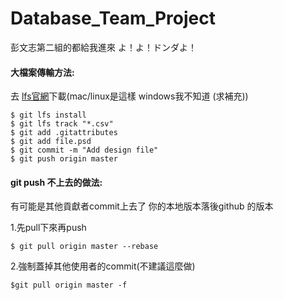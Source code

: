 # Database_Team_Project
彭文志第二組的都給我進來
よ！よ！ドンダよ！

#### 大檔案傳輸方法:
去 [lfs官網](https://git-lfs.github.com/)下載(mac/linux是這樣 windows我不知道 (求補充))
```
$ git lfs install
$ git lfs track "*.csv"
$ git add .gitattributes 
$ git add file.psd
$ git commit -m "Add design file"
$ git push origin master
```
#### git push 不上去的做法:
有可能是其他貢獻者commit上去了 你的本地版本落後github 的版本

1.先pull下來再push
```
$ git pull origin master --rebase
```

2.強制蓋掉其他使用者的commit(不建議這麼做)
```
$git pull origin master -f
```

